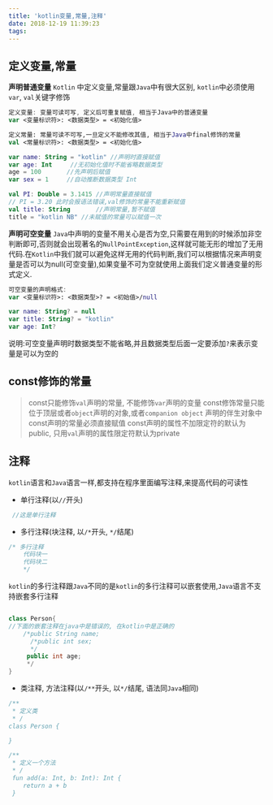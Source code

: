 ```yaml
---
title: 'kotlin变量,常量,注释'
date: 2018-12-19 11:39:23
tags:
---
```


## 定义变量,常量
**声明普通变量**
`Kotlin` 中定义变量,常量跟`Java`中有很大区别, `kotlin`中必须使用`var`, `val`关键字修饰
```kotlin
定义变量: 变量可读可写, 定义后可重复赋值, 相当于Java中的普通变量
var <变量标识符>: <数据类型> = <初始化值>

定义常量: 常量可读不可写,一旦定义不能修改其值, 相当于Java中final修饰的常量
val <常量标识符>: <数据类型> = <初始化值>
```

```kotlin
var name: String = "kotlin"	//声明时直接赋值
var age: Int 	 //无初始化值时不能省略数据类型
age = 100		//先声明后赋值
var sex = 1		//自动推断数据类型 Int

val PI: Double = 3.1415 //声明常量直接赋值
// PI = 3.20 此时会报语法错误,val修饰的常量不能重新赋值
val title: String		//声明常量,暂不赋值
title = "kotlin NB"	//未赋值的常量可以赋值一次
```

**声明可空变量**
`Java`中声明的变量不用关心是否为空,只需要在用到的时候添加非空判断即可,否则就会出现著名的`NullPointException`,这样就可能无形的增加了无用代码.在`Kotlin`中我们就可以避免这样无用的代码判断,我们可以根据情况来声明变量是否可以为null(可空变量),如果变量不可为空就使用上面我们定义普通变量的形式定义.
```kotlin
可空变量的声明格式:
var <变量标识符>: <数据类型>? = <初始值>/null

var name: String? = null
var title: String? = "kotlin"
var age: Int?
```
说明:可空变量声明时数据类型不能省略,并且数据类型后面一定要添加`?`来表示变量是可以为空的

## const修饰的常量
> const只能修饰`val`声明的常量, 不能修饰`var`声明的变量
> const修饰常量只能位于顶层或者`object`声明的对象,或者`companion object` 声明的伴生对象中
> const声明的常量必须直接赋值
> const声明的属性不加限定符的默认为public, 只用`val`声明的属性限定符默认为private

## 注释
`kotlin`语言和`Java`语言一样,都支持在程序里面编写注释,来提高代码的可读性
* 单行注释(以`//`开头)
```kotlin
 //这是单行注释
```
* 多行注释(块注释, 以`/*`开头, `*/`结尾)

```kotlin
/* 多行注释
    代码块一
    代码块二
 	*/
```
`kotlin`的多行注释跟`Java`不同的是`kotlin`的多行注释可以嵌套使用,`Java`语言不支持嵌套多行注释
```Java

class Person{
//下面的嵌套注释在java中是错误的, 在kotlin中是正确的
	/*public String name;
	  /*public int sex;
	  */
	 public int age; 
	 */
}

```
* 类注释, 方法注释(以`/**`开头, 以`*/`结尾, 语法同`Java`相同)

```kotlin
/**
 * 定义类
 * /
class Person {

}

/**
 * 定义一个方法
 * /
 fun add(a: Int, b: Int): Int {
 	return a + b
 }
```

